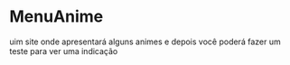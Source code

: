 # MenuAnime
 uim site onde apresentará alguns animes e depois você poderá fazer um teste para ver uma indicação
